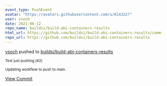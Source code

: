 ```yaml
---
event_type: PushEvent
avatar: "https://avatars.githubusercontent.com/u/814322?"
user: vsoch
date: 2021-06-12
repo_name: buildsi/build-abi-containers-results
html_url: https://github.com/buildsi/build-abi-containers-results/commit/e11d145a11e224f7c14a1fc3a6deef2fc6b4d035
repo_url: https://github.com/buildsi/build-abi-containers-results
---
```


<a href='https://github.com/vsoch' target='_blank'>vsoch</a> pushed to <a href='https://github.com/buildsi/build-abi-containers-results' target='_blank'>buildsi/build-abi-containers-results</a>

<small>Test just pushing (#2)

Updating workflow to push to main.</small>

<a href='https://github.com/buildsi/build-abi-containers-results/commit/e11d145a11e224f7c14a1fc3a6deef2fc6b4d035' target='_blank'>View Commit</a>